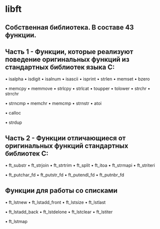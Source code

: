 # libft

## Собственная библиотека. В составе 43 функции.


## Часть 1 - Функции, которые реализуют поведение оригинальных функций из стандартных библиотек языка С:

• isalpha • isdigit • isalnum • isascii • isprint • strlen • memset • bzero

• memcpy • memmove • strlcpy • strlcat • toupper • tolower • strchr • strrchr

• strncmp • memchr • memcmp • strnstr • atoi

• calloc

• strdup

## Часть 2 - Функции отличающиеся от оригинальных функций стандартных библиотек С:

• ft_substr • ft_strjoin • ft_strtrim • ft_split • ft_itoa • ft_strmapi • ft_striteri

• ft_putchar_fd • ft_putstr_fd • ft_putendl_fd • ft_putnbr_fd

## Функции для работы со списками

• ft_lstnew • ft_lstadd_front • ft_lstsize • ft_lstlast

• ft_lstadd_back • ft_lstdelone • ft_lstclear • ft_lstiter

• ft_lstmap
